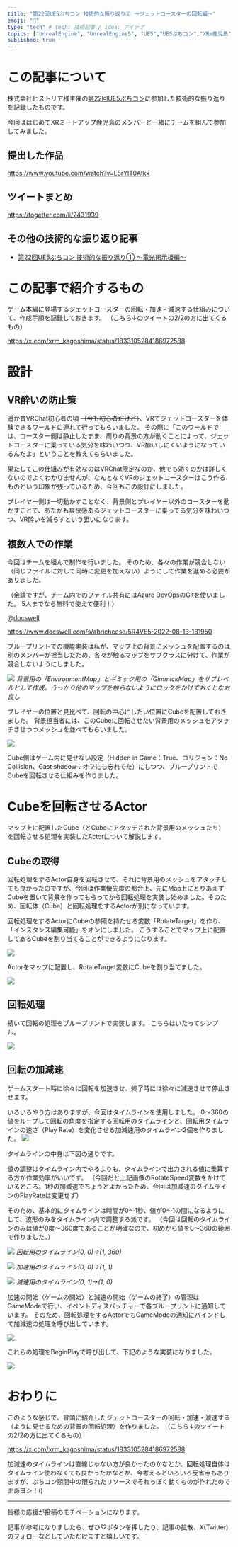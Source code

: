 ```yaml
---
title: "第22回UE5ぷちコン 技術的な振り返り② ～ジェットコースターの回転編～"
emoji: "🎢"
type: "tech" # tech: 技術記事 / idea: アイデア
topics: ["UnrealEngine", "UnrealEngine5", "UE5","UE5ぷちコン","XRm鹿児島"]
published: true
---
```


# この記事について
株式会社ヒストリア様主催の[第22回UE5ぷちコン](https://historia.co.jp/ue5petitcon22)に参加した技術的な振り返りを記録したものです。

今回ははじめてXRミートアップ鹿児島のメンバーと一緒にチームを組んで参加してみました。

## 提出した作品

https://www.youtube.com/watch?v=L5rYlT0Atkk

## ツイートまとめ

https://togetter.com/li/2431939

## その他の技術的な振り返り記事
- [第22回UE5ぷちコン 技術的な振り返り① ～電光掲示板編～](https://zenn.dev/abricheese/articles/ue5petitcon22-1)

# この記事で紹介するもの
ゲーム本編に登場するジェットコースターの回転・加速・減速する仕組みについて、作成手順を記録しておきます。
（こちら↓のツイートの2/2の方に出てくるもの）

https://x.com/xrm_kagoshima/status/1833105284186972588

# 設計
## VR酔いの防止策
遥か昔VRChat初心者の頃 ~~（今も初心者だけど）~~、VRでジェットコースターを体験できるワールドに連れて行ってもらいました。
その際に「このワールドでは、コースター側は静止したまま、周りの背景の方が動くことによって、ジェットコースターに乗っている気分を味わいつつ、VR酔いしにくいようになっているんだよ」ということを教えてもらいました。

果たしてこの仕組みが有効なのはVRChat限定なのか、他でも効くのかは詳しくないのでよくわかりませんが、なんとなくVRのジェットコースターはこう作るものという印象が残っているため、今回もこの設計にしました。

プレイヤー側は一切動かすことなく、背景側とプレイヤー以外のコースターを動かすことで、あたかも爽快感あるジェットコースターに乗ってる気分を味わいつつ、VR酔いを減らすという狙いになります。

## 複数人での作業
今回はチームを組んで制作を行いました。
そのため、各々の作業が競合しない（同じファイルに対して同時に変更を加えない）ようにして作業を進める必要がありました。

（余談ですが、チーム内でのファイル共有にはAzure DevOpsのGitを使いました。
5人までなら無料で使えて便利！）

@[docswell](https://www.docswell.com/s/abricheese/5R4VE5-2022-08-13-181950)

https://www.docswell.com/s/abricheese/5R4VE5-2022-08-13-181950

ブループリントでの機能実装は私が、マップ上の背景にメッシュを配置するのは別のメンバーが担当したため、各々が触るマップをサブクラスに分けて、作業が競合しないようにしました。

![](https://storage.googleapis.com/zenn-user-upload/03843cca2b64-20240919.png)
*背景用の「EnvironmentMap」とギミック用の「GimmickMap」をサブレベルとして作成。うっかり他のマップを触らないようにロックをかけておくとなお良し*

プレイヤーの位置と見比べて、回転の中心にしたい位置にCubeを配置しておきました。
背景担当者には、このCubeに回転させたい背景用のメッシュをアタッチさせつつメッシュを並べてもらいました。

![](https://storage.googleapis.com/zenn-user-upload/1c2ace858bf9-20240921.png)

Cube側はゲーム内に見せない設定（Hidden in Game：True、コリジョン：No Collision、~~Cast shadow：オフにし忘れてた~~）にしつつ、ブループリントでCubeを回転させる仕組みを作りました。

# Cubeを回転させるActor
マップ上に配置したCube（とCubeにアタッチされた背景用のメッシュたち）を回転させる処理を実装したActorについて解説します。

## Cubeの取得

回転処理をするActor自身を回転させて、それに背景用のメッシュをアタッチしても良かったのですが、今回は作業優先度の都合上、先にMap上にとりあえずCubeを置いて背景を作ってもらってから回転処理を実装し始めました。そのため、回転体（Cube）と回転処理をするActorが別になっています。

回転処理をするActorにCubeの参照を持たせる変数「RotateTarget」を作り、「インスタンス編集可能」をオンにしました。
こうすることでマップ上に配置してあるCubeを割り当てることができるようになります。

![](https://storage.googleapis.com/zenn-user-upload/aed4d85ce0d1-20240919.png)

Actorをマップに配置し、RotateTarget変数にCubeを割り当てました。

![](https://storage.googleapis.com/zenn-user-upload/a906a55a8acb-20240919.png)

## 回転処理
続いて回転の処理をブループリントで実装します。
こちらはいたってシンプル。

![](https://storage.googleapis.com/zenn-user-upload/b70acee71a44-20240921.png)

## 回転の加減速
ゲームスタート時に徐々に回転を加速させ、終了時には徐々に減速させて停止させます。

いろいろやり方はありますが、今回はタイムラインを使用しました。
0～360の値をループして回転の角度を指定する回転用のタイムラインと、回転用タイムラインの速さ（Play Rate）を変化させる加減速用のタイムライン2個を作りました。
![](https://storage.googleapis.com/zenn-user-upload/c76c54feb1b0-20240921.png)

タイムラインの中身は下図の通りです。

値の調整はタイムライン内でやるよりも、タイムラインで出力される値に乗算する方が作業効率がいいです。
（今回だと上記画像のRotateSpeed変数をかけているところ。1秒の加減速でちょうどよかったため、今回は加減速のタイムラインのPlayRateは変更せず）

そのため、基本的にタイムラインは時間が0～1秒、値が0～1の間になるようにして、波形のみをタイムライン内で調整する派です。
（今回は回転のタイムラインのみは値が0度～360度であることが明確なので、初めから値を0～360の範囲で作りました。）

![](https://storage.googleapis.com/zenn-user-upload/069d37fa38b8-20240921.png)
*回転用のタイムライン(0, 0)→(1, 360)*

![](https://storage.googleapis.com/zenn-user-upload/09f60b200f80-20240921.png)
*加速用のタイムライン(0, 0)→(1, 1)*

![](https://storage.googleapis.com/zenn-user-upload/b3f559448b7b-20240921.png)
*減速用のタイムライン(0, 1)→(1, 0)*

加速の開始（ゲームの開始）と減速の開始（ゲームの終了）の管理はGameModeで行い、イベントディスパッチャーで各ブループリントに通知しています。
そのため、回転処理をするActorでもGameModeの通知にバインドして加減速の処理を呼び出しています。

![](https://storage.googleapis.com/zenn-user-upload/a54510c51e2c-20240921.png)

これらの処理をBeginPlayで呼び出して、下記のような実装になりました。

![](https://storage.googleapis.com/zenn-user-upload/cc9d36b7d603-20240921.png)

# おわりに
このような感じで、冒頭に紹介したジェットコースターの回転・加速・減速する（ように見せるための背景の回転処理）を作りました。
（こちら↓のツイートの2/2の方に出てくるもの）

https://x.com/xrm_kagoshima/status/1833105284186972588

加減速のタイムラインは直線じゃない方が良かったのかなとか、回転処理自体はタイムライン使わなくても良かったかなとか、今考えるといろいろ反省点もありますが、ぷちコン期間中の限られたリソースでそれっぽく動くものが作れたのでまあヨシ！()

-----
皆様の応援が投稿のモチベーションになります。

記事が参考になりましたら、ぜひ♡ボタンを押したり、記事の拡散、X(Twitter)のフォローなどしていただけますと嬉しいです。
